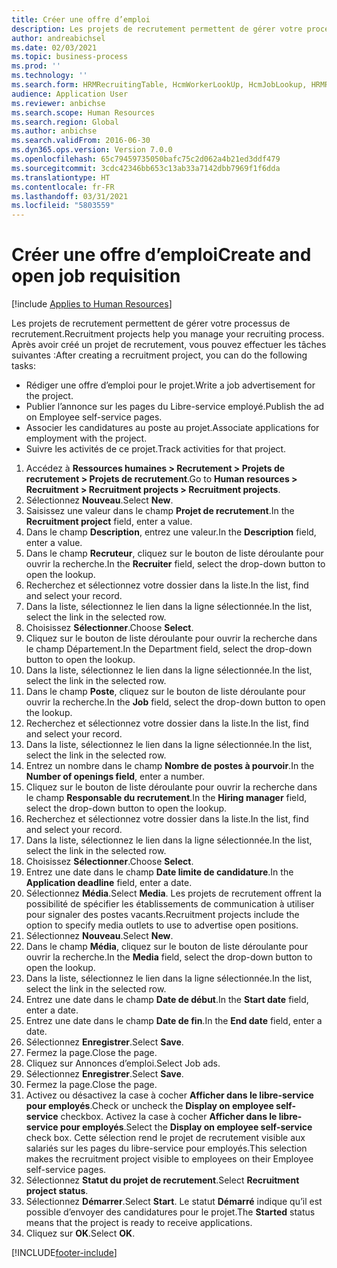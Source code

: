 ```yaml
---
title: Créer une offre d’emploi
description: Les projets de recrutement permettent de gérer votre processus de recrutement.
author: andreabichsel
ms.date: 02/03/2021
ms.topic: business-process
ms.prod: ''
ms.technology: ''
ms.search.form: HRMRecruitingTable, HcmWorkerLookUp, HcmJobLookup, HRMRecruitingMedia, HRMRecruitingJobAd, HcmPersonnelManagementWorkspace
audience: Application User
ms.reviewer: anbichse
ms.search.scope: Human Resources
ms.search.region: Global
ms.author: anbichse
ms.search.validFrom: 2016-06-30
ms.dyn365.ops.version: Version 7.0.0
ms.openlocfilehash: 65c79459735050bafc75c2d062a4b21ed3ddf479
ms.sourcegitcommit: 3cdc42346bb653c13ab33a7142dbb7969f1f6dda
ms.translationtype: HT
ms.contentlocale: fr-FR
ms.lasthandoff: 03/31/2021
ms.locfileid: "5803559"
---
```

# <a name="create-and-open-job-requisition"></a><span data-ttu-id="d1551-103">Créer une offre d’emploi</span><span class="sxs-lookup"><span data-stu-id="d1551-103">Create and open job requisition</span></span>

[!include [Applies to Human Resources](../includes/applies-to-hr.md)]

<span data-ttu-id="d1551-104">Les projets de recrutement permettent de gérer votre processus de recrutement.</span><span class="sxs-lookup"><span data-stu-id="d1551-104">Recruitment projects help you manage your recruiting process.</span></span> <span data-ttu-id="d1551-105">Après avoir créé un projet de recrutement, vous pouvez effectuer les tâches suivantes :</span><span class="sxs-lookup"><span data-stu-id="d1551-105">After creating a recruitment project, you can do the following tasks:</span></span>

- <span data-ttu-id="d1551-106">Rédiger une offre d’emploi pour le projet.</span><span class="sxs-lookup"><span data-stu-id="d1551-106">Write a job advertisement for the project.</span></span>
- <span data-ttu-id="d1551-107">Publier l’annonce sur les pages du Libre-service employé.</span><span class="sxs-lookup"><span data-stu-id="d1551-107">Publish the ad on Employee self-service pages.</span></span>
- <span data-ttu-id="d1551-108">Associer les candidatures au poste au projet.</span><span class="sxs-lookup"><span data-stu-id="d1551-108">Associate applications for employment with the project.</span></span>
- <span data-ttu-id="d1551-109">Suivre les activités de ce projet.</span><span class="sxs-lookup"><span data-stu-id="d1551-109">Track activities for that project.</span></span> 

1. <span data-ttu-id="d1551-110">Accédez à **Ressources humaines > Recrutement > Projets de recrutement > Projets de recrutement**.</span><span class="sxs-lookup"><span data-stu-id="d1551-110">Go to **Human resources > Recruitment > Recruitment projects > Recruitment projects**.</span></span>
2. <span data-ttu-id="d1551-111">Sélectionnez **Nouveau**.</span><span class="sxs-lookup"><span data-stu-id="d1551-111">Select **New**.</span></span>
3. <span data-ttu-id="d1551-112">Saisissez une valeur dans le champ **Projet de recrutement**.</span><span class="sxs-lookup"><span data-stu-id="d1551-112">In the **Recruitment project** field, enter a value.</span></span>
4. <span data-ttu-id="d1551-113">Dans le champ **Description**, entrez une valeur.</span><span class="sxs-lookup"><span data-stu-id="d1551-113">In the **Description** field, enter a value.</span></span>
5. <span data-ttu-id="d1551-114">Dans le champ **Recruteur**, cliquez sur le bouton de liste déroulante pour ouvrir la recherche.</span><span class="sxs-lookup"><span data-stu-id="d1551-114">In the **Recruiter** field, select the drop-down button to open the lookup.</span></span>
6. <span data-ttu-id="d1551-115">Recherchez et sélectionnez votre dossier dans la liste.</span><span class="sxs-lookup"><span data-stu-id="d1551-115">In the list, find and select your record.</span></span>
7. <span data-ttu-id="d1551-116">Dans la liste, sélectionnez le lien dans la ligne sélectionnée.</span><span class="sxs-lookup"><span data-stu-id="d1551-116">In the list, select the link in the selected row.</span></span>
8. <span data-ttu-id="d1551-117">Choisissez **Sélectionner**.</span><span class="sxs-lookup"><span data-stu-id="d1551-117">Choose **Select**.</span></span>
9. <span data-ttu-id="d1551-118">Cliquez sur le bouton de liste déroulante pour ouvrir la recherche dans le champ Département.</span><span class="sxs-lookup"><span data-stu-id="d1551-118">In the Department field, select the drop-down button to open the lookup.</span></span>
10. <span data-ttu-id="d1551-119">Dans la liste, sélectionnez le lien dans la ligne sélectionnée.</span><span class="sxs-lookup"><span data-stu-id="d1551-119">In the list, select the link in the selected row.</span></span>
11. <span data-ttu-id="d1551-120">Dans le champ **Poste**, cliquez sur le bouton de liste déroulante pour ouvrir la recherche.</span><span class="sxs-lookup"><span data-stu-id="d1551-120">In the **Job** field, select the drop-down button to open the lookup.</span></span>
12. <span data-ttu-id="d1551-121">Recherchez et sélectionnez votre dossier dans la liste.</span><span class="sxs-lookup"><span data-stu-id="d1551-121">In the list, find and select your record.</span></span>
13. <span data-ttu-id="d1551-122">Dans la liste, sélectionnez le lien dans la ligne sélectionnée.</span><span class="sxs-lookup"><span data-stu-id="d1551-122">In the list, select the link in the selected row.</span></span>
14. <span data-ttu-id="d1551-123">Entrez un nombre dans le champ **Nombre de postes à pourvoir**.</span><span class="sxs-lookup"><span data-stu-id="d1551-123">In the **Number of openings field**, enter a number.</span></span>
15. <span data-ttu-id="d1551-124">Cliquez sur le bouton de liste déroulante pour ouvrir la recherche dans le champ **Responsable du recrutement**.</span><span class="sxs-lookup"><span data-stu-id="d1551-124">In the **Hiring manager** field, select the drop-down button to open the lookup.</span></span>
16. <span data-ttu-id="d1551-125">Recherchez et sélectionnez votre dossier dans la liste.</span><span class="sxs-lookup"><span data-stu-id="d1551-125">In the list, find and select your record.</span></span>
17. <span data-ttu-id="d1551-126">Dans la liste, sélectionnez le lien dans la ligne sélectionnée.</span><span class="sxs-lookup"><span data-stu-id="d1551-126">In the list, select the link in the selected row.</span></span>
18. <span data-ttu-id="d1551-127">Choisissez **Sélectionner**.</span><span class="sxs-lookup"><span data-stu-id="d1551-127">Choose **Select**.</span></span>
19. <span data-ttu-id="d1551-128">Entrez une date dans le champ **Date limite de candidature**.</span><span class="sxs-lookup"><span data-stu-id="d1551-128">In the **Application deadline** field, enter a date.</span></span>
20. <span data-ttu-id="d1551-129">Sélectionnez **Média**.</span><span class="sxs-lookup"><span data-stu-id="d1551-129">Select **Media**.</span></span> <span data-ttu-id="d1551-130">Les projets de recrutement offrent la possibilité de spécifier les établissements de communication à utiliser pour signaler des postes vacants.</span><span class="sxs-lookup"><span data-stu-id="d1551-130">Recruitment projects include the option to specify media outlets to use to advertise open positions.</span></span>  
21. <span data-ttu-id="d1551-131">Sélectionnez **Nouveau**.</span><span class="sxs-lookup"><span data-stu-id="d1551-131">Select **New**.</span></span>
22. <span data-ttu-id="d1551-132">Dans le champ **Média**, cliquez sur le bouton de liste déroulante pour ouvrir la recherche.</span><span class="sxs-lookup"><span data-stu-id="d1551-132">In the **Media** field, select the drop-down button to open the lookup.</span></span>
23. <span data-ttu-id="d1551-133">Dans la liste, sélectionnez le lien dans la ligne sélectionnée.</span><span class="sxs-lookup"><span data-stu-id="d1551-133">In the list, select the link in the selected row.</span></span>
24. <span data-ttu-id="d1551-134">Entrez une date dans le champ **Date de début**.</span><span class="sxs-lookup"><span data-stu-id="d1551-134">In the **Start date** field, enter a date.</span></span>
25. <span data-ttu-id="d1551-135">Entrez une date dans le champ **Date de fin**.</span><span class="sxs-lookup"><span data-stu-id="d1551-135">In the **End date** field, enter a date.</span></span>
26. <span data-ttu-id="d1551-136">Sélectionnez **Enregistrer**.</span><span class="sxs-lookup"><span data-stu-id="d1551-136">Select **Save**.</span></span>
27. <span data-ttu-id="d1551-137">Fermez la page.</span><span class="sxs-lookup"><span data-stu-id="d1551-137">Close the page.</span></span>
28. <span data-ttu-id="d1551-138">Cliquez sur Annonces d’emploi.</span><span class="sxs-lookup"><span data-stu-id="d1551-138">Select Job ads.</span></span>
29. <span data-ttu-id="d1551-139">Sélectionnez **Enregistrer**.</span><span class="sxs-lookup"><span data-stu-id="d1551-139">Select **Save**.</span></span>
30. <span data-ttu-id="d1551-140">Fermez la page.</span><span class="sxs-lookup"><span data-stu-id="d1551-140">Close the page.</span></span>
31. <span data-ttu-id="d1551-141">Activez ou désactivez la case à cocher **Afficher dans le libre-service pour employés**.</span><span class="sxs-lookup"><span data-stu-id="d1551-141">Check or uncheck the **Display on employee self-service** checkbox.</span></span> <span data-ttu-id="d1551-142">Activez la case à cocher **Afficher dans le libre-service pour employés**.</span><span class="sxs-lookup"><span data-stu-id="d1551-142">Select the **Display on employee self-service** check box.</span></span> <span data-ttu-id="d1551-143">Cette sélection rend le projet de recrutement visible aux salariés sur les pages du libre-service pour employés.</span><span class="sxs-lookup"><span data-stu-id="d1551-143">This selection makes the recruitment project visible to employees on their Employee self-service pages.</span></span>
32. <span data-ttu-id="d1551-144">Sélectionnez **Statut du projet de recrutement**.</span><span class="sxs-lookup"><span data-stu-id="d1551-144">Select **Recruitment project status**.</span></span>
33. <span data-ttu-id="d1551-145">Sélectionnez **Démarrer**.</span><span class="sxs-lookup"><span data-stu-id="d1551-145">Select **Start**.</span></span> <span data-ttu-id="d1551-146">Le statut **Démarré** indique qu’il est possible d’envoyer des candidatures pour le projet.</span><span class="sxs-lookup"><span data-stu-id="d1551-146">The **Started** status means that the project is ready to receive applications.</span></span>  
34. <span data-ttu-id="d1551-147">Cliquez sur **OK**.</span><span class="sxs-lookup"><span data-stu-id="d1551-147">Select **OK**.</span></span>

[!INCLUDE[footer-include](../includes/footer-banner.md)]